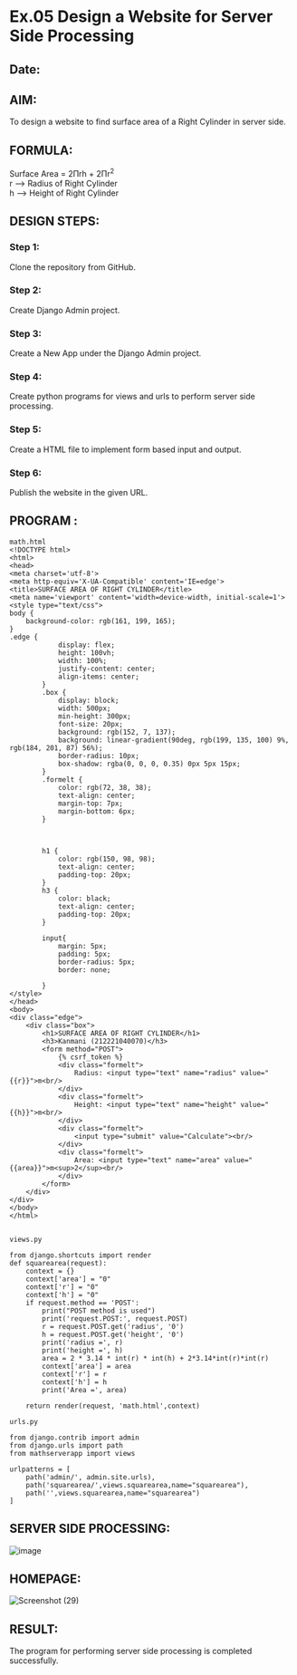 # Ex.05 Design a Website for Server Side Processing
## Date:

## AIM:
To design a website to find surface area of a Right Cylinder in server side.

## FORMULA:
Surface Area = 2Πrh + 2Πr<sup>2</sup>
<br>r --> Radius of Right Cylinder
<br>h --> Height of Right Cylinder

## DESIGN STEPS:

### Step 1:
Clone the repository from GitHub.

### Step 2:
Create Django Admin project.

### Step 3:
Create a New App under the Django Admin project.

### Step 4:
Create python programs for views and urls to perform server side processing.

### Step 5:
Create a HTML file to implement form based input and output.

### Step 6:
Publish the website in the given URL.

## PROGRAM :
```
math.html
<!DOCTYPE html>
<html>
<head>
<meta charset='utf-8'>
<meta http-equiv='X-UA-Compatible' content='IE=edge'>
<title>SURFACE AREA OF RIGHT CYLINDER</title>
<meta name='viewport' content='width=device-width, initial-scale=1'>
<style type="text/css">
body {
    background-color: rgb(161, 199, 165);
}
.edge {
            display: flex;
            height: 100vh;
            width: 100%;    
            justify-content: center;
            align-items: center;
        }
        .box {
            display: block;
            width: 500px;
            min-height: 300px;
            font-size: 20px;
            background: rgb(152, 7, 137);
            background: linear-gradient(90deg, rgb(199, 135, 100) 9%, rgb(184, 201, 87) 56%);
            border-radius: 10px;
            box-shadow: rgba(0, 0, 0, 0.35) 0px 5px 15px;
        }
        .formelt {
            color: rgb(72, 38, 38);
            text-align: center;
            margin-top: 7px;
            margin-bottom: 6px;
        }

       

        h1 {
            color: rgb(150, 98, 98);
            text-align: center;
            padding-top: 20px;
        }
        h3 {
            color: black;
            text-align: center;
            padding-top: 20px;
        }
        
        input{
            margin: 5px;
            padding: 5px;
            border-radius: 5px;
            border: none;

        }
</style>
</head>
<body>
<div class="edge">
    <div class="box">
        <h1>SURFACE AREA OF RIGHT CYLINDER</h1>
        <h3>Kanmani (212221040070)</h3>
        <form method="POST">
            {% csrf_token %}
            <div class="formelt">
                Radius: <input type="text" name="radius" value="{{r}}">m<br/>
            </div>
            <div class="formelt">
                Height: <input type="text" name="height" value="{{h}}">m<br/>
            </div>
            <div class="formelt">
                <input type="submit" value="Calculate"><br/>
            </div>
            <div class="formelt">
                Area: <input type="text" name="area" value="{{area}}">m<sup>2</sup><br/>
            </div>
        </form>
    </div>
</div>
</body>
</html>


views.py

from django.shortcuts import render
def squarearea(request):
    context = {}
    context['area'] = "0"
    context['r'] = "0"
    context['h'] = "0"
    if request.method == 'POST':
        print("POST method is used")
        print('request.POST:', request.POST)
        r = request.POST.get('radius', '0') 
        h = request.POST.get('height', '0') 
        print('radius =', r)
        print('height =', h)
        area = 2 * 3.14 * int(r) * int(h) + 2*3.14*int(r)*int(r)
        context['area'] = area
        context['r'] = r
        context['h'] = h
        print('Area =', area)
    
    return render(request, 'math.html',context)

urls.py

from django.contrib import admin
from django.urls import path
from mathserverapp import views

urlpatterns = [
    path('admin/', admin.site.urls),
    path('squarearea/',views.squarearea,name="squarearea"),
    path('',views.squarearea,name="squarearea")
]
```


## SERVER SIDE PROCESSING:
![image](https://github.com/kanmanikannu/MathServer/assets/114866367/51ed8012-2095-446f-8441-b8f5e90cb592)


## HOMEPAGE:
![Screenshot (29)](https://github.com/kanmanikannu/MathServer/assets/114866367/e886d8e8-4f73-4acb-9327-cdf712982c5b)


## RESULT:
The program for performing server side processing is completed successfully.
